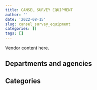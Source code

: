 ```yaml
---
title: CANSEL SURVEY EQUIPMENT
author: ''
date: '2022-08-15'
slug: cansel_survey_equipment
categories: []
tags: []
---
```


<script src="/rmarkdown-libs/htmlwidgets/htmlwidgets.js"></script>
<link href="/rmarkdown-libs/datatables-css/datatables-crosstalk.css" rel="stylesheet" />
<script src="/rmarkdown-libs/datatables-binding/datatables.js"></script>
<script src="/rmarkdown-libs/jquery/jquery-3.6.0.min.js"></script>
<link href="/rmarkdown-libs/dt-core-bootstrap/css/dataTables.bootstrap.min.css" rel="stylesheet" />
<link href="/rmarkdown-libs/dt-core-bootstrap/css/dataTables.bootstrap.extra.css" rel="stylesheet" />
<script src="/rmarkdown-libs/dt-core-bootstrap/js/jquery.dataTables.min.js"></script>
<script src="/rmarkdown-libs/dt-core-bootstrap/js/dataTables.bootstrap.min.js"></script>
<link href="/rmarkdown-libs/crosstalk/css/crosstalk.min.css" rel="stylesheet" />
<script src="/rmarkdown-libs/crosstalk/js/crosstalk.min.js"></script>
<script src="/rmarkdown-libs/htmlwidgets/htmlwidgets.js"></script>
<link href="/rmarkdown-libs/datatables-css/datatables-crosstalk.css" rel="stylesheet" />
<script src="/rmarkdown-libs/datatables-binding/datatables.js"></script>
<script src="/rmarkdown-libs/jquery/jquery-3.6.0.min.js"></script>
<link href="/rmarkdown-libs/dt-core-bootstrap/css/dataTables.bootstrap.min.css" rel="stylesheet" />
<link href="/rmarkdown-libs/dt-core-bootstrap/css/dataTables.bootstrap.extra.css" rel="stylesheet" />
<script src="/rmarkdown-libs/dt-core-bootstrap/js/jquery.dataTables.min.js"></script>
<script src="/rmarkdown-libs/dt-core-bootstrap/js/dataTables.bootstrap.min.js"></script>
<link href="/rmarkdown-libs/crosstalk/css/crosstalk.min.css" rel="stylesheet" />
<script src="/rmarkdown-libs/crosstalk/js/crosstalk.min.js"></script>

Vendor content here.

## Departments and agencies

<div id="htmlwidget-1" style="width:100%;height:auto;" class="datatables html-widget"></div>
<script type="application/json" data-for="htmlwidget-1">{"x":{"style":"bootstrap","filter":"none","vertical":false,"data":[["<a href=\"/departments/aafc-aac/\">Agriculture and Agri-Food Canada<\/a>","<a href=\"/departments/aandc-aadnc/\">Crown-Indigenous Relations and Northern Affairs Canada<\/a>","<a href=\"/departments/cra-arc/\">Canada Revenue Agency<\/a>","<a href=\"/departments/csc-scc/\">Correctional Service of Canada<\/a>","<a href=\"/departments/dfatd-maecd/\">Global Affairs Canada<\/a>","<a href=\"/departments/dfo-mpo/\">Fisheries and Oceans Canada<\/a>","<a href=\"/departments/dnd-mdn/\">National Defence<\/a>","<a href=\"/departments/ec/\">Environment and Climate Change Canada<\/a>","<a href=\"/departments/esdc-edsc/\">Employment and Social Development Canada<\/a>","<a href=\"/departments/infc/\">Infrastructure Canada<\/a>","<a href=\"/departments/jus/\">Department of Justice Canada<\/a>","<a href=\"/departments/nrc-cnrc/\">National Research Council Canada<\/a>","<a href=\"/departments/nrcan-rncan/\">Natural Resources Canada<\/a>","<a href=\"/departments/nserc-crsng/\">Natural Sciences and Engineering Research Council of Canada<\/a>","<a href=\"/departments/pc/\">Parks Canada<\/a>","<a href=\"/departments/pwgsc-tpsgc/\">Public Services and Procurement Canada<\/a>","<a href=\"/departments/rcmp-grc/\">Royal Canadian Mounted Police<\/a>","<a href=\"/departments/statcan/\">Statistics Canada<\/a>"],["$    14,172.93",null,"$    11,806.37",null,null,"$   442,825.97","$ 1,131,559.82","$    21,028.93",null,"$    16,418.90","$       622.29","$    11,000.00","$    15,881.25",null,"$    52,627.67","$   116,397.85",null,null],[null,null,"$    29,455.30",null,"$     5,473.50","$   280,959.75","$   870,758.74","$    47,464.59",null,"$       181.93","$    14,715.40","$     3,653.28","$    71,317.34","$     1,252.91","$    73,909.95","$   110,118.34",null,"$    23,565.79"],["$    21,020.31",null,"$    35,101.24","$     6,286.72","$    37,146.73","$    20,550.15","$   644,284.09","$    41,926.73","$    10,760.68","$        87.36","$    17,150.77",null,"$    82,172.22","$    12,367.03","$    57,829.92","$   431,729.81","$    23,584.85","$     6,757.21"],["$    35,171.70","$    25,312.93","$    39,861.04","$    68,787.57","$    52,718.07","$   107,725.03","$    74,249.72","$    14,840.97","$    60,846.78","$    10,630.74","$    31,955.87",null,"$    13,173.54","$    13,293.27","$    26,696.64","$   138,000.43","$    19,297.41","$     6,056.99"]],"container":"<table class=\"table table-striped table-hover row-border order-column display\">\n  <thead>\n    <tr>\n      <th>Department<\/th>\n      <th>2017-2018<\/th>\n      <th>2018-2019<\/th>\n      <th>2019-2020<\/th>\n      <th>2020-2021<\/th>\n    <\/tr>\n  <\/thead>\n<\/table>","options":{"order":[[4,"desc"]],"pageLength":10,"autoWidth":true,"columnDefs":[],"orderClasses":false}},"evals":[],"jsHooks":[]}</script>

## Categories

<div id="htmlwidget-2" style="width:100%;height:auto;" class="datatables html-widget"></div>
<script type="application/json" data-for="htmlwidget-2">{"x":{"style":"bootstrap","filter":"none","vertical":false,"data":[["<a href=\"/categories/1_facilities_and_construction/\">Facilities and construction<\/a>","<a href=\"/categories/10_office_management/\">Office management<\/a>","<a href=\"/categories/11_defence/\">Defence<\/a>","<a href=\"/categories/2_professional_services/\">Professional services<\/a>","<a href=\"/categories/3_information_technology/\">Information technology<\/a>","<a href=\"/categories/5_transportation_and_logistics/\">Transportation and logistics<\/a>","<a href=\"/categories/6_industrial_products_and_services/\">Industrial products and services<\/a>","<a href=\"/categories/9_human_capital/\">Human capital<\/a>",null],["$  24,879.75","$ 158,706.73","$ 804,343.71","$  21,973.29","$ 397,853.38",null,"$ 419,264.73","$   7,320.39",null],[null,"$  48,873.40","$ 519,546.37","$  23,896.26","$ 163,119.56","$  43,244.30","$ 726,826.54","$   7,320.39",null],[null,"$  15,369.96","$ 488,747.00",null,"$ 353,547.60",null,"$ 519,482.37","$   7,340.45","$  64,268.44"],[null,"$  40,295.65",null,null,"$ 441,529.72",null,"$ 256,793.32",null,null]],"container":"<table class=\"table table-striped table-hover row-border order-column display\">\n  <thead>\n    <tr>\n      <th>Category<\/th>\n      <th>2017-2018<\/th>\n      <th>2018-2019<\/th>\n      <th>2019-2020<\/th>\n      <th>2020-2021<\/th>\n    <\/tr>\n  <\/thead>\n<\/table>","options":{"order":[[4,"desc"]],"pageLength":20,"autoWidth":true,"columnDefs":[],"orderClasses":false,"lengthMenu":[10,20,25,50,100]}},"evals":[],"jsHooks":[]}</script>
